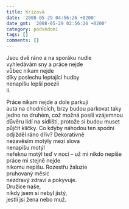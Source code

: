 ```yaml
---
title: Krizová
date: '2008-05-29 04:56:26 +0200'
date_gmt: '2008-05-29 02:56:26 +0200'
category: podvědomí
tags: []
comments: []
---
```

<p>Jsou dvě ráno a na sporáku nudle<br />
vyhledávám sny a práce nejde<br />
vůbec nikam nejde<br />
díky poslechu leptající hudby<br />
nenapíšu lepší poezii<br />
ii.</p>
<p>Práce nikam nejde a dole parkují<br />
auta na chodnících, brzy budou parkovat taky<br />
jedno na druhém, což možná posílí vzájemnou<br />
důvěru lidí na sídlišti, protože si budou muset<br />
půjčit klíčky. Co kdyby náhodou ten spodní<br />
odjížděl ráno dřív? Dekorativně<br />
nezavěsím motýly mezi slova<br />
nenapíšu motýl<br />
neřeknu motýl teď v noci – už mi nikdo nepíše<br />
práce mi stejně nejde<br />
nikomu nepíšu. Rozestřu žaluzie<br />
pruhovaný měsíc<br />
nezdravý zdraví a pokyvuje.<br />
Družice naše,<br />
nikdy jsem si nebyl jistý,<br />
jestli jsi žena nebo muž.</p>
